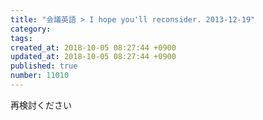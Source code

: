 ```yaml
---
title: "会議英語 > I hope you'll reconsider. 2013-12-19"
category: 
tags: 
created_at: 2018-10-05 08:27:44 +0900
updated_at: 2018-10-05 08:27:44 +0900
published: true
number: 11010
---
```


再検討ください
